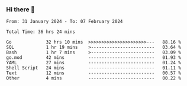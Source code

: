 ### Hi there 👋

<!--
**zhumeme/zhumeme** is a ✨ _special_ ✨ repository because its `README.md` (this file) appears on your GitHub profile.

Here are some ideas to get you started:

- 🔭 I’m currently working on ...
- 🌱 I’m currently learning ...
- 👯 I’m looking to collaborate on ...
- 🤔 I’m looking for help with ...
- 💬 Ask me about ...
- 📫 How to reach me: ...
- 😄 Pronouns: ...
- ⚡ Fun fact: ...
-->

<!--START_SECTION:waka-->

```all_time
From: 31 January 2024 - To: 07 February 2024

Total Time: 36 hrs 24 mins

Go             32 hrs 10 mins  >>>>>>>>>>>>>>>>>>>>>>---   88.16 %
SQL            1 hr 19 mins    >------------------------   03.64 %
Bash           1 hr 7 mins     >------------------------   03.09 %
go.mod         42 mins         -------------------------   01.93 %
YAML           27 mins         -------------------------   01.24 %
Shell Script   24 mins         -------------------------   01.11 %
Text           12 mins         -------------------------   00.57 %
Other          4 mins          -------------------------   00.22 %
```

<!--END_SECTION:waka-->
